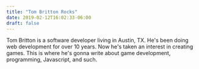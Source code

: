 ```yaml
---
title: "Tom Britton Rocks"
date: 2019-02-12T16:02:33-06:00
draft: false
---
```


Tom Britton is a software developer living in Austin, TX. He's been doing web development for over 10 years. Now he's taken an interest in creating games. This is where he's gonna write about game development, programming, Javascript, and such.